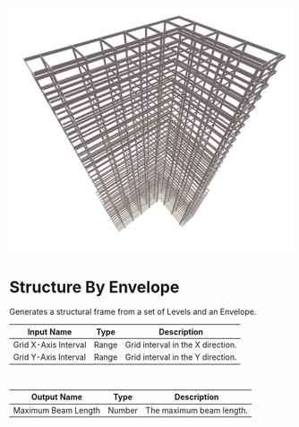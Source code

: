 <img src="preview.png" width="512">

# Structure By Envelope

Generates a structural frame from a set of Levels and an Envelope.

|Input Name|Type|Description|
|---|---|---|
|Grid X-Axis Interval|Range|Grid interval in the X direction.|
|Grid Y-Axis Interval|Range|Grid interval in the Y direction.|


<br>

|Output Name|Type|Description|
|---|---|---|
|Maximum Beam Length|Number|The maximum beam length.|

